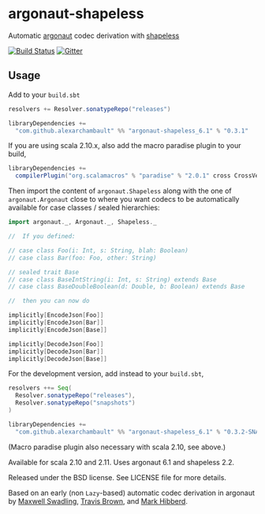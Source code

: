 # argonaut-shapeless

Automatic [argonaut](https://github.com/argonaut-io/argonaut) codec derivation with [shapeless](https://github.com/milessabin/shapeless)

[![Build Status](https://travis-ci.org/alexarchambault/argonaut-shapeless.svg)](https://travis-ci.org/alexarchambault/argonaut-shapeless)
[![Gitter](https://badges.gitter.im/Join%20Chat.svg)](https://gitter.im/alexarchambault/argonaut-shapeless?utm_source=badge&utm_medium=badge&utm_campaign=pr-badge&utm_content=badge)

## Usage

Add to your `build.sbt`
```scala
resolvers += Resolver.sonatypeRepo("releases")

libraryDependencies +=
  "com.github.alexarchambault" %% "argonaut-shapeless_6.1" % "0.3.1"
```

If you are using scala 2.10.x, also add the macro paradise plugin to your build,
```scala
libraryDependencies +=
  compilerPlugin("org.scalamacros" % "paradise" % "2.0.1" cross CrossVersion.full)
```


Then import the content of `argonaut.Shapeless` along with the one of `argonaut.Argonaut` close to where you want codecs to be automatically available for case classes / sealed hierarchies:
```scala
import argonaut._, Argonaut._, Shapeless._

//  If you defined:

// case class Foo(i: Int, s: String, blah: Boolean)
// case class Bar(foo: Foo, other: String)

// sealed trait Base
// case class BaseIntString(i: Int, s: String) extends Base
// case class BaseDoubleBoolean(d: Double, b: Boolean) extends Base

//  then you can now do

implicitly[EncodeJson[Foo]]
implicitly[EncodeJson[Bar]]
implicitly[EncodeJson[Base]]

implicitly[DecodeJson[Foo]]
implicitly[DecodeJson[Bar]]
implicitly[DecodeJson[Base]]

```

For the development version, add instead to your `build.sbt`,
```scala
resolvers ++= Seq(
  Resolver.sonatypeRepo("releases"),
  Resolver.sonatypeRepo("snapshots")
)

libraryDependencies +=
  "com.github.alexarchambault" %% "argonaut-shapeless_6.1" % "0.3.2-SNAPSHOT"
```

(Macro paradise plugin also necessary with scala 2.10, see above.)

Available for scala 2.10 and 2.11. Uses argonaut 6.1 and shapeless 2.2.

Released under the BSD license. See LICENSE file for more details.

Based on an early (non `Lazy`-based) automatic codec derivation in argonaut
by [Maxwell Swadling](https://github.com/maxpow4h),
[Travis Brown](https://github.com/travisbrown), and
[Mark Hibberd](https://github.com/markhibberd).

